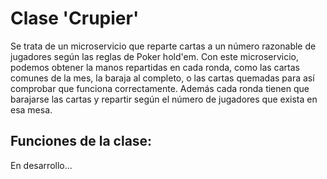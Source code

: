 # Clase 'Crupier'

  Se trata de un microservicio que reparte cartas a un número razonable de jugadores según las reglas de Poker hold'em. Con este microservicio, podemos obtener la manos repartidas en cada ronda, como las cartas comunes de la mes, la baraja al completo, o las cartas quemadas para así comprobar que funciona correctamente. Además cada ronda tienen que barajarse las cartas y repartir según el número de jugadores que exista en esa mesa.

## Funciones de la clase:

  En desarrollo...
